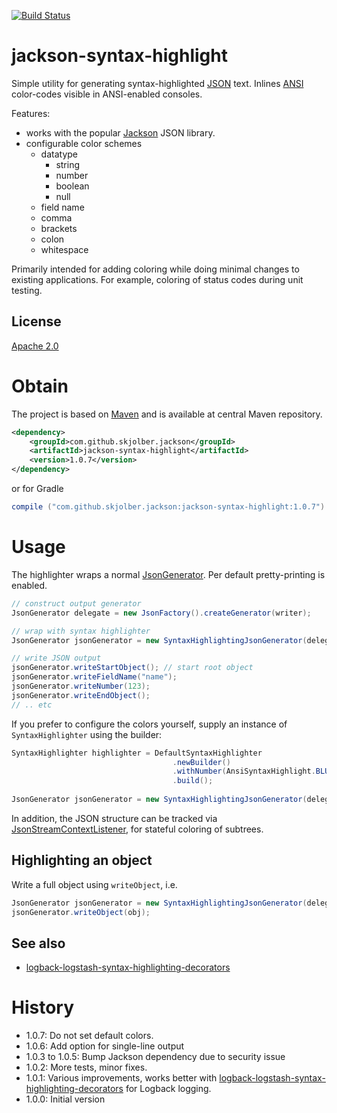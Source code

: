 
[![Build Status](https://travis-ci.org/skjolber/jackson-syntax-highlight.svg?branch=master)](https://travis-ci.org/skjolber/jackson-syntax-highlight)

# jackson-syntax-highlight
Simple utility for generating syntax-highlighted [JSON] text. Inlines [ANSI] color-codes visible in ANSI-enabled consoles.

Features: 
  * works with the popular [Jackson] JSON library.
  * configurable color schemes
     * datatype
       * string
       * number
       * boolean
       * null
     * field name
     * comma
     * brackets
     * colon
     * whitespace

Primarily intended for adding coloring while doing minimal changes to existing applications. For example, coloring of status codes during unit testing.

## License
[Apache 2.0]

# Obtain
The project is based on [Maven] and is available at central Maven repository.

```xml
<dependency>
    <groupId>com.github.skjolber.jackson</groupId>
    <artifactId>jackson-syntax-highlight</artifactId>
    <version>1.0.7</version>
</dependency>
```

or for Gradle

```groovy
compile ("com.github.skjolber.jackson:jackson-syntax-highlight:1.0.7")
```

# Usage
The highlighter wraps a normal [JsonGenerator]. Per default pretty-printing is enabled.

```java
// construct output generator
JsonGenerator delegate = new JsonFactory().createGenerator(writer);

// wrap with syntax highlighter
JsonGenerator jsonGenerator = new SyntaxHighlightingJsonGenerator(delegate);

// write JSON output
jsonGenerator.writeStartObject(); // start root object
jsonGenerator.writeFieldName("name");
jsonGenerator.writeNumber(123);
jsonGenerator.writeEndObject();
// .. etc
```
If you prefer to configure the colors yourself, supply an instance of `SyntaxHighlighter` using the builder:

```java
SyntaxHighlighter highlighter = DefaultSyntaxHighlighter
                                    .newBuilder()
                                    .withNumber(AnsiSyntaxHighlight.BLUE)
                                    .build();
		
JsonGenerator jsonGenerator = new SyntaxHighlightingJsonGenerator(delegate, highlighter);
```

In addition, the JSON structure can be tracked via [JsonStreamContextListener](src/main/java/com/github/skjolber/jackson/jsh/JsonStreamContextListener.java), for stateful coloring of subtrees. 

## Highlighting an object
Write a full object using `writeObject`, i.e.

```java
JsonGenerator jsonGenerator = new SyntaxHighlightingJsonGenerator(delegate, highlighter, prettyprint);
jsonGenerator.writeObject(obj);
```

## See also

 * [logback-logstash-syntax-highlighting-decorators]

# History

 - 1.0.7: Do not set default colors.
 - 1.0.6: Add option for single-line output
 - 1.0.3 to 1.0.5: Bump Jackson dependency due to security issue 
 - 1.0.2: More tests, minor fixes.
 - 1.0.1: Various improvements, works better with [logback-logstash-syntax-highlighting-decorators] for Logback logging.
 - 1.0.0: Initial version

[Apache 2.0]:          	http://www.apache.org/licenses/LICENSE-2.0.html
[issue-tracker]:       	https://github.com/skjolber/jackson-syntax-highlight/issues
[Maven]:                http://maven.apache.org/
[1.0.5]:				https://github.com/skjolber/jackson-syntax-highlight/releases/tag/jackson-syntax-highlight-1.0.5
[SyntaxHighlighter]:	src/main/java/com/github/skjolber/jackson/jsh/SyntaxHighlighter.java
[Jackson]:				https://github.com/FasterXML/jackson
[ANSI]:					https://en.wikipedia.org/wiki/ANSI_escape_code
[JSON]:					https://no.wikipedia.org/wiki/JSON
[JsonGenerator]:		https://github.com/FasterXML/jackson-core/blob/master/src/main/java/com/fasterxml/jackson/core/JsonGenerator.java
[logback-logstash-syntax-highlighting-decorators]: https://github.com/skjolber/logback-logstash-syntax-highlighting-decorators
